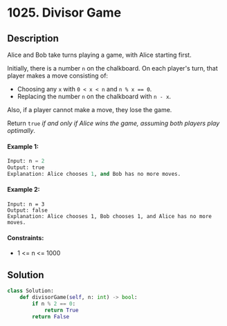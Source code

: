 # 1025. Divisor Game


## Description
Alice and Bob take turns playing a game, with Alice starting first.

Initially, there is a number `n` on the chalkboard. On each player's turn, that player makes a move consisting of:

-   Choosing any `x` with `0 < x < n` and `n % x == 0`.
-   Replacing the number `n` on the chalkboard with `n - x`.

Also, if a player cannot make a move, they lose the game.

Return `true` *if and only if Alice wins the game, assuming both players play optimally*.

#### Example 1:
```python
Input: n = 2
Output: true
Explanation: Alice chooses 1, and Bob has no more moves.
```

#### Example 2:
```
Input: n = 3
Output: false
Explanation: Alice chooses 1, Bob chooses 1, and Alice has no more moves.
```

#### Constraints:
- 1 <= n <= 1000


## Solution
```python
class Solution:
    def divisorGame(self, n: int) -> bool:
        if n % 2 == 0:
            return True
        return False
```
